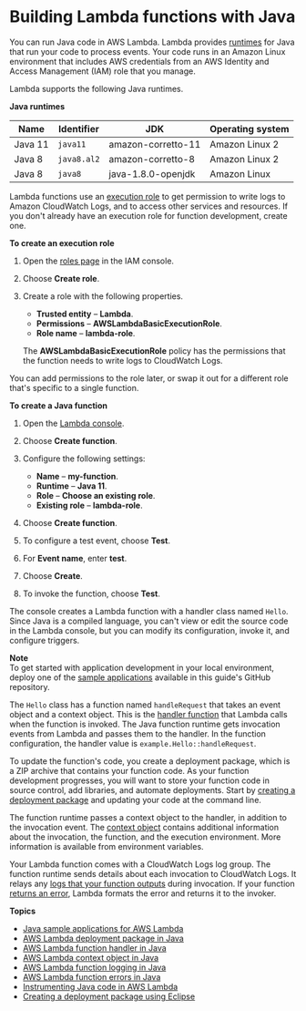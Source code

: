 # Building Lambda functions with Java<a name="lambda-java"></a>

You can run Java code in AWS Lambda\. Lambda provides [runtimes](lambda-runtimes.md) for Java that run your code to process events\. Your code runs in an Amazon Linux environment that includes AWS credentials from an AWS Identity and Access Management \(IAM\) role that you manage\.

Lambda supports the following Java runtimes\.


**Java runtimes**  

| Name | Identifier | JDK | Operating system | 
| --- | --- | --- | --- | 
|  Java 11  |  `java11`  |  amazon\-corretto\-11  |  Amazon Linux 2  | 
|  Java 8  |  `java8.al2`  |  amazon\-corretto\-8  |  Amazon Linux 2  | 
|  Java 8  |  `java8`  |  java\-1\.8\.0\-openjdk  |  Amazon Linux  | 

Lambda functions use an [execution role](lambda-intro-execution-role.md) to get permission to write logs to Amazon CloudWatch Logs, and to access other services and resources\. If you don't already have an execution role for function development, create one\.

**To create an execution role**

1. Open the [roles page](https://console.aws.amazon.com/iam/home#/roles) in the IAM console\.

1. Choose **Create role**\.

1. Create a role with the following properties\.
   + **Trusted entity** – **Lambda**\.
   + **Permissions** – **AWSLambdaBasicExecutionRole**\.
   + **Role name** – **lambda\-role**\.

   The **AWSLambdaBasicExecutionRole** policy has the permissions that the function needs to write logs to CloudWatch Logs\.

You can add permissions to the role later, or swap it out for a different role that's specific to a single function\.

**To create a Java function**

1. Open the [Lambda console](https://console.aws.amazon.com/lambda)\.

1. Choose **Create function**\.

1. Configure the following settings:
   + **Name** – **my\-function**\.
   + **Runtime** – **Java 11**\.
   + **Role** – **Choose an existing role**\.
   + **Existing role** – **lambda\-role**\.

1. Choose **Create function**\.

1. To configure a test event, choose **Test**\.

1. For **Event name**, enter **test**\.

1. Choose **Create**\.

1. To invoke the function, choose **Test**\.

The console creates a Lambda function with a handler class named `Hello`\. Since Java is a compiled language, you can't view or edit the source code in the Lambda console, but you can modify its configuration, invoke it, and configure triggers\.

**Note**  
To get started with application development in your local environment, deploy one of the [sample applications](java-samples.md) available in this guide's GitHub repository\.

The `Hello` class has a function named `handleRequest` that takes an event object and a context object\. This is the [handler function](java-handler.md) that Lambda calls when the function is invoked\. The Java function runtime gets invocation events from Lambda and passes them to the handler\. In the function configuration, the handler value is `example.Hello::handleRequest`\.

To update the function's code, you create a deployment package, which is a ZIP archive that contains your function code\. As your function development progresses, you will want to store your function code in source control, add libraries, and automate deployments\. Start by [creating a deployment package](java-package.md) and updating your code at the command line\.

The function runtime passes a context object to the handler, in addition to the invocation event\. The [context object](java-context.md) contains additional information about the invocation, the function, and the execution environment\. More information is available from environment variables\.

Your Lambda function comes with a CloudWatch Logs log group\. The function runtime sends details about each invocation to CloudWatch Logs\. It relays any [logs that your function outputs](java-logging.md) during invocation\. If your function [returns an error](java-exceptions.md), Lambda formats the error and returns it to the invoker\.

**Topics**
+ [Java sample applications for AWS Lambda](java-samples.md)
+ [AWS Lambda deployment package in Java](java-package.md)
+ [AWS Lambda function handler in Java](java-handler.md)
+ [AWS Lambda context object in Java](java-context.md)
+ [AWS Lambda function logging in Java](java-logging.md)
+ [AWS Lambda function errors in Java](java-exceptions.md)
+ [Instrumenting Java code in AWS Lambda](java-tracing.md)
+ [Creating a deployment package using Eclipse](java-package-eclipse.md)